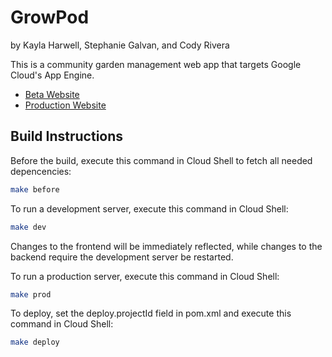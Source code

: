 # GrowPod

by Kayla Harwell, Stephanie Galvan, and Cody Rivera

This is a community garden management web app that targets Google Cloud's
App Engine.

* [Beta Website](https://beta26-step-2020.uc.r.appspot.com)
* [Production Website](https://prod26-step-2020.uc.r.appspot.com)

## Build Instructions

Before the build, execute this command in Cloud Shell to fetch
all needed depencencies:

```bash
make before
```

To run a development server, execute this command in Cloud Shell:

```bash
make dev
```

Changes to the frontend will be immediately reflected, while changes
to the backend require the development server be restarted.

To run a production server, execute this command in Cloud Shell:

```bash
make prod
```

To deploy, set the deploy.projectId field in pom.xml
and execute this command in Cloud Shell:

```bash
make deploy
```
